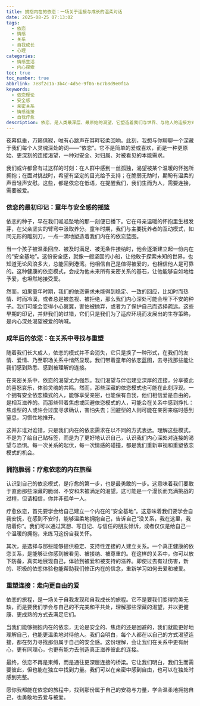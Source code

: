```yaml
---
title: 拥抱内在的依恋：一场关于连接与成长的温柔对话
date: 2025-08-25 07:13:02
tags:
  - 依恋
  - 情感
  - 关系
  - 自我成长
  - 心理
categories:
  - 情感生活
  - 内心探索
toc: true
toc_number: true
abbrlink: 7e8f2c1a-3b4c-4d5e-9f0a-6c7b8d9e0f1a
keywords:
  - 依恋理论
  - 安全感
  - 亲密关系
  - 情感连接
  - 自我疗愈
description: 依恋，是人类最深层、最原始的渴望，它塑造着我们与世界、与他人的连接方式。这篇文章将带你温柔地探索依恋的奥秘，从童年的印记到成年后的关系模式，理解那些深藏心底的渴望与不安。让我们一起学习如何拥抱内在的依恋，疗愈过往的伤痕，最终找到属于自己的那份安稳与力量。
---
```


夜幕低垂，万籁俱寂，唯有心跳声在耳畔轻柔回响。此刻，我想与你聊聊一个深藏于我们每个人灵魂深处的词——“依恋”。它不是简单的爱或喜欢，而是一种更原始、更深刻的连接渴望，一种对安全、对归属、对被看见的本能需求。

我们或许都曾有过这样的时刻：在人群中感到一丝孤独，渴望被某个温暖的怀抱所拥抱；在面对挑战时，希望有坚定的目光给予支持；在脆弱无助时，期盼有温柔的声音轻声安慰。这些，都是依恋在低语，在提醒我们，我们生而为人，需要连接，需要被爱。

### 依恋的最初印记：童年与安全感的摇篮

依恋的种子，早在我们呱呱坠地的那一刻便已播下。它在母亲温暖的怀抱里生根发芽，在父亲坚实的臂弯中汲取养分。童年时期，我们与主要抚养者的互动模式，如同无形的雕刻刀，一点一滴地塑造着我们内在的依恋蓝图。

当一个孩子被温柔回应、被及时满足、被无条件接纳时，他会逐渐建立起一份内在的“安全基地”。这份安全感，就像一艘坚固的小船，让他敢于探索未知的世界，也知道无论风浪多大，总能回到港湾。他相信自己是值得被爱的，也相信他人是可靠的。这种健康的依恋模式，会成为他未来所有亲密关系的基石，让他能够自如地给予爱，也坦然地接受爱。

然而，如果童年时期，我们的依恋需求未能得到稳定、一致的回应，比如时而热情、时而冷漠，或者总是被忽视、被拒绝，那么我们内心深处可能会埋下不安的种子。我们可能会变得小心翼翼，害怕被抛弃，或者为了保护自己而选择疏远。这些早期的印记，并非我们的过错，它们只是我们为了适应环境而发展出的生存策略，是内心深处渴望被爱的呐喊。

### 成年后的依恋：在关系中寻找与重塑

随着我们长大成人，依恋的模式并不会消失，它只是换了一种形式，在我们的友情、爱情、乃至职场关系中悄然显现。我们带着童年的依恋蓝图，去寻找那些能让我们感到熟悉、感到被理解的连接。

在亲密关系中，依恋的渴望尤为强烈。我们渴望与伴侣建立深厚的连接，分享彼此的喜怒哀乐，体验灵魂的共鸣。然而，那些深藏的依恋模式也可能在此刻浮现。一个拥有安全依恋模式的人，能够享受亲密，也能保有自我，他们相信爱是自由的，是相互滋养的。而那些带着焦虑或回避依恋模式的人，可能会在关系中感到挣扎：焦虑型的人或许会过度寻求确认，害怕失去；回避型的人则可能在亲密来临时感到窒息，习惯性地推开。

这并非谁对谁错，只是我们内在的依恋需求在以不同的方式表达。理解这些模式，不是为了给自己贴标签，而是为了更好地认识自己，认识我们内心深处对连接的渴望与恐惧。每一次关系的起伏，每一次情感的碰撞，都是我们重新审视和重塑依恋模式的机会。

### 拥抱脆弱：疗愈依恋的内在旅程

认识到自己的依恋模式，是疗愈的第一步，也是最勇敢的一步。这意味着我们要敢于直面那些深藏的脆弱、不安和未被满足的渴望。这可能是一个漫长而充满挑战的过程，但请相信，你并非孤单一人。

疗愈依恋，首先要学会给自己建立一个内在的“安全基地”。这意味着我们要学会自我安抚，在感到不安时，能够温柔地拥抱自己，告诉自己“没关系，我在这里，我陪着你”。我们可以通过冥想、写日记、与信任的朋友倾诉，或者仅仅是给自己一个温暖的拥抱，来练习这份自我关怀。

其次，是选择与那些能够提供稳定、支持性连接的人建立关系。一个真正健康的依恋关系，是能够让你感到被看见、被接纳、被尊重的。在这样的关系中，你可以放下防备，真实地展现自己，体验到被爱和被支持的滋养。即使过去有过伤害，新的、积极的依恋体验也能帮助我们修正内在的信念，重新学习如何去爱和被爱。

### 重塑连接：走向更自由的爱

依恋的旅程，是一场关于自我发现和自我成长的旅程。它不是要我们变得完美无缺，而是要我们学会与自己的不完美和平共处，理解那些深藏的渴望，并以更健康、更成熟的方式去满足它们。

当我们能够拥抱内在的依恋，无论是安全的、焦虑的还是回避的，我们就能更好地理解自己，也能更温柔地对待他人。我们会明白，每个人都在以自己的方式渴望连接，都在努力寻找那份属于自己的安全感。这份理解，会让我们在关系中更有耐心，更有同理心，也更有能力去创造真正滋养彼此的连接。

最终，依恋不再是束缚，而是通往更深层连接的桥梁。它让我们明白，我们生而需要彼此，但也能在独立中找到力量。我们可以在亲密中感到自由，也可以在独处时感到完整。

愿你我都能在依恋的旅程中，找到那份属于自己的安稳与力量，学会温柔地拥抱自己，也勇敢地去爱与被爱。